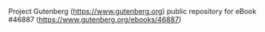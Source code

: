 Project Gutenberg (https://www.gutenberg.org) public repository for eBook #46887 (https://www.gutenberg.org/ebooks/46887)
